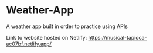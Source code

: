# Weather-App
A weather app built in order to practice using APIs

Link to website hosted on Netlify: https://musical-tapioca-ac07bf.netlify.app/
